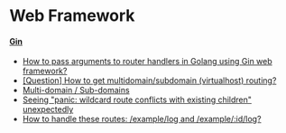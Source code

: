 # Web Framework

#### [Gin](https://github.com/gin-gonic/gin)
* [How to pass arguments to router handlers in Golang using Gin web framework?](http://stackoverflow.com/questions/34046194/how-to-pass-arguments-to-router-handlers-in-golang-using-gin-web-framework)
* [[Question] How to get multidomain/subdomain (virtualhost) routing?](https://github.com/gin-gonic/gin/issues/347)
* [Multi-domain / Sub-domains](https://github.com/julienschmidt/httprouter#multi-domain--sub-domains)
* [Seeing "panic: wildcard route conflicts with existing children" unexpectedly](https://github.com/julienschmidt/httprouter/issues/12)
* [How to handle these routes: /example/log and /example/:id/log?](http://stackoverflow.com/questions/40343515/how-to-handle-these-routes-example-log-and-example-id-log)
